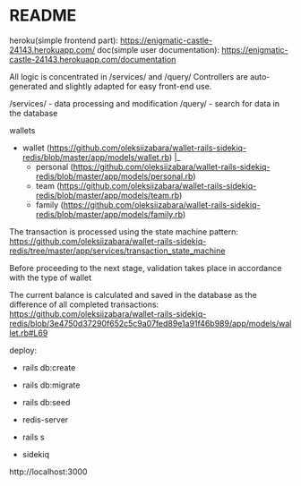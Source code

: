 # README

heroku(simple frontend part): https://enigmatic-castle-24143.herokuapp.com/
doc(simple user documentation): https://enigmatic-castle-24143.herokuapp.com/documentation

All logic is concentrated in /services/ and /query/
Controllers are auto-generated and slightly adapted for easy front-end use.

/services/ - data processing and modification
/query/ - search for data in the database

wallets
- wallet (https://github.com/oleksiizabara/wallet-rails-sidekiq-redis/blob/master/app/models/wallet.rb)
 |_
    - personal (https://github.com/oleksiizabara/wallet-rails-sidekiq-redis/blob/master/app/models/personal.rb)
    - team (https://github.com/oleksiizabara/wallet-rails-sidekiq-redis/blob/master/app/models/team.rb)
    - family (https://github.com/oleksiizabara/wallet-rails-sidekiq-redis/blob/master/app/models/family.rb)


The transaction is processed using the state machine pattern:
https://github.com/oleksiizabara/wallet-rails-sidekiq-redis/tree/master/app/services/transaction_state_machine

Before proceeding to the next stage, validation takes place in accordance with the type of wallet

The current balance is calculated and saved in the database as the difference of all completed transactions:
https://github.com/oleksiizabara/wallet-rails-sidekiq-redis/blob/3e4750d37290f652c5c9a07fed89e1a91f46b989/app/models/wallet.rb#L69

deploy:

* rails db:create
* rails db:migrate
* rails db:seed

* redis-server
* rails s
* sidekiq

http://localhost:3000